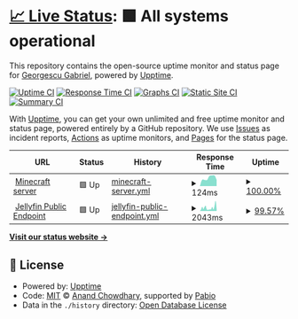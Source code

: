 # [📈 Live Status](https://demo.upptime.js.org): <!--live status--> **🟩 All systems operational**

This repository contains the open-source uptime monitor and status page for [Georgescu Gabriel](https://demo.upptime.js.org), powered by [Upptime](https://github.com/upptime/upptime).

[![Uptime CI](https://github.com/gabi200/uptime-monitor/workflows/Uptime%20CI/badge.svg)](https://github.com/gabi200/uptime-monitor/actions?query=workflow%3A%22Uptime+CI%22)
[![Response Time CI](https://github.com/gabi200/uptime-monitor/workflows/Response%20Time%20CI/badge.svg)](https://github.com/gabi200/uptime-monitor/actions?query=workflow%3A%22Response+Time+CI%22)
[![Graphs CI](https://github.com/gabi200/uptime-monitor/workflows/Graphs%20CI/badge.svg)](https://github.com/gabi200/uptime-monitor/actions?query=workflow%3A%22Graphs+CI%22)
[![Static Site CI](https://github.com/gabi200/uptime-monitor/workflows/Static%20Site%20CI/badge.svg)](https://github.com/gabi200/uptime-monitor/actions?query=workflow%3A%22Static+Site+CI%22)
[![Summary CI](https://github.com/gabi200/uptime-monitor/workflows/Summary%20CI/badge.svg)](https://github.com/gabi200/uptime-monitor/actions?query=workflow%3A%22Summary+CI%22)

With [Upptime](https://upptime.js.org), you can get your own unlimited and free uptime monitor and status page, powered entirely by a GitHub repository. We use [Issues](https://github.com/gabi200/uptime-monitor/issues) as incident reports, [Actions](https://github.com/gabi200/uptime-monitor/actions) as uptime monitors, and [Pages](https://demo.upptime.js.org) for the status page.

<!--start: status pages-->
<!-- This summary is generated by Upptime (https://github.com/upptime/upptime) -->
<!-- Do not edit this manually, your changes will be overwritten -->
<!-- prettier-ignore -->
| URL | Status | History | Response Time | Uptime |
| --- | ------ | ------- | ------------- | ------ |
| <img alt="" src="https://icons.duckduckgo.com/ip3/null.ico" height="13"> [Minecraft server](141.147.28.179) | 🟩 Up | [minecraft-server.yml](https://github.com/gabi200/uptime-monitor/commits/HEAD/history/minecraft-server.yml) | <details><summary><img alt="Response time graph" src="./graphs/minecraft-server/response-time-week.png" height="20"> 124ms</summary><br><a href="https://gabi200.github.io/uptime-monitor/history/minecraft-server"><img alt="Response time 113" src="https://img.shields.io/endpoint?url=https%3A%2F%2Fraw.githubusercontent.com%2Fgabi200%2Fuptime-monitor%2FHEAD%2Fapi%2Fminecraft-server%2Fresponse-time.json"></a><br><a href="https://gabi200.github.io/uptime-monitor/history/minecraft-server"><img alt="24-hour response time 154" src="https://img.shields.io/endpoint?url=https%3A%2F%2Fraw.githubusercontent.com%2Fgabi200%2Fuptime-monitor%2FHEAD%2Fapi%2Fminecraft-server%2Fresponse-time-day.json"></a><br><a href="https://gabi200.github.io/uptime-monitor/history/minecraft-server"><img alt="7-day response time 124" src="https://img.shields.io/endpoint?url=https%3A%2F%2Fraw.githubusercontent.com%2Fgabi200%2Fuptime-monitor%2FHEAD%2Fapi%2Fminecraft-server%2Fresponse-time-week.json"></a><br><a href="https://gabi200.github.io/uptime-monitor/history/minecraft-server"><img alt="30-day response time 117" src="https://img.shields.io/endpoint?url=https%3A%2F%2Fraw.githubusercontent.com%2Fgabi200%2Fuptime-monitor%2FHEAD%2Fapi%2Fminecraft-server%2Fresponse-time-month.json"></a><br><a href="https://gabi200.github.io/uptime-monitor/history/minecraft-server"><img alt="1-year response time 113" src="https://img.shields.io/endpoint?url=https%3A%2F%2Fraw.githubusercontent.com%2Fgabi200%2Fuptime-monitor%2FHEAD%2Fapi%2Fminecraft-server%2Fresponse-time-year.json"></a></details> | <details><summary><a href="https://gabi200.github.io/uptime-monitor/history/minecraft-server">100.00%</a></summary><a href="https://gabi200.github.io/uptime-monitor/history/minecraft-server"><img alt="All-time uptime 100.00%" src="https://img.shields.io/endpoint?url=https%3A%2F%2Fraw.githubusercontent.com%2Fgabi200%2Fuptime-monitor%2FHEAD%2Fapi%2Fminecraft-server%2Fuptime.json"></a><br><a href="https://gabi200.github.io/uptime-monitor/history/minecraft-server"><img alt="24-hour uptime 100.00%" src="https://img.shields.io/endpoint?url=https%3A%2F%2Fraw.githubusercontent.com%2Fgabi200%2Fuptime-monitor%2FHEAD%2Fapi%2Fminecraft-server%2Fuptime-day.json"></a><br><a href="https://gabi200.github.io/uptime-monitor/history/minecraft-server"><img alt="7-day uptime 100.00%" src="https://img.shields.io/endpoint?url=https%3A%2F%2Fraw.githubusercontent.com%2Fgabi200%2Fuptime-monitor%2FHEAD%2Fapi%2Fminecraft-server%2Fuptime-week.json"></a><br><a href="https://gabi200.github.io/uptime-monitor/history/minecraft-server"><img alt="30-day uptime 100.00%" src="https://img.shields.io/endpoint?url=https%3A%2F%2Fraw.githubusercontent.com%2Fgabi200%2Fuptime-monitor%2FHEAD%2Fapi%2Fminecraft-server%2Fuptime-month.json"></a><br><a href="https://gabi200.github.io/uptime-monitor/history/minecraft-server"><img alt="1-year uptime 100.00%" src="https://img.shields.io/endpoint?url=https%3A%2F%2Fraw.githubusercontent.com%2Fgabi200%2Fuptime-monitor%2FHEAD%2Fapi%2Fminecraft-server%2Fuptime-year.json"></a></details>
| <img alt="" src="https://icons.duckduckgo.com/ip3/services.gabi.eu.org.ico" height="13"> [Jellyfin Public Endpoint](https://services.gabi.eu.org) | 🟩 Up | [jellyfin-public-endpoint.yml](https://github.com/gabi200/uptime-monitor/commits/HEAD/history/jellyfin-public-endpoint.yml) | <details><summary><img alt="Response time graph" src="./graphs/jellyfin-public-endpoint/response-time-week.png" height="20"> 2043ms</summary><br><a href="https://gabi200.github.io/uptime-monitor/history/jellyfin-public-endpoint"><img alt="Response time 1857" src="https://img.shields.io/endpoint?url=https%3A%2F%2Fraw.githubusercontent.com%2Fgabi200%2Fuptime-monitor%2FHEAD%2Fapi%2Fjellyfin-public-endpoint%2Fresponse-time.json"></a><br><a href="https://gabi200.github.io/uptime-monitor/history/jellyfin-public-endpoint"><img alt="24-hour response time 1137" src="https://img.shields.io/endpoint?url=https%3A%2F%2Fraw.githubusercontent.com%2Fgabi200%2Fuptime-monitor%2FHEAD%2Fapi%2Fjellyfin-public-endpoint%2Fresponse-time-day.json"></a><br><a href="https://gabi200.github.io/uptime-monitor/history/jellyfin-public-endpoint"><img alt="7-day response time 2043" src="https://img.shields.io/endpoint?url=https%3A%2F%2Fraw.githubusercontent.com%2Fgabi200%2Fuptime-monitor%2FHEAD%2Fapi%2Fjellyfin-public-endpoint%2Fresponse-time-week.json"></a><br><a href="https://gabi200.github.io/uptime-monitor/history/jellyfin-public-endpoint"><img alt="30-day response time 2583" src="https://img.shields.io/endpoint?url=https%3A%2F%2Fraw.githubusercontent.com%2Fgabi200%2Fuptime-monitor%2FHEAD%2Fapi%2Fjellyfin-public-endpoint%2Fresponse-time-month.json"></a><br><a href="https://gabi200.github.io/uptime-monitor/history/jellyfin-public-endpoint"><img alt="1-year response time 1857" src="https://img.shields.io/endpoint?url=https%3A%2F%2Fraw.githubusercontent.com%2Fgabi200%2Fuptime-monitor%2FHEAD%2Fapi%2Fjellyfin-public-endpoint%2Fresponse-time-year.json"></a></details> | <details><summary><a href="https://gabi200.github.io/uptime-monitor/history/jellyfin-public-endpoint">99.57%</a></summary><a href="https://gabi200.github.io/uptime-monitor/history/jellyfin-public-endpoint"><img alt="All-time uptime 99.89%" src="https://img.shields.io/endpoint?url=https%3A%2F%2Fraw.githubusercontent.com%2Fgabi200%2Fuptime-monitor%2FHEAD%2Fapi%2Fjellyfin-public-endpoint%2Fuptime.json"></a><br><a href="https://gabi200.github.io/uptime-monitor/history/jellyfin-public-endpoint"><img alt="24-hour uptime 100.00%" src="https://img.shields.io/endpoint?url=https%3A%2F%2Fraw.githubusercontent.com%2Fgabi200%2Fuptime-monitor%2FHEAD%2Fapi%2Fjellyfin-public-endpoint%2Fuptime-day.json"></a><br><a href="https://gabi200.github.io/uptime-monitor/history/jellyfin-public-endpoint"><img alt="7-day uptime 99.57%" src="https://img.shields.io/endpoint?url=https%3A%2F%2Fraw.githubusercontent.com%2Fgabi200%2Fuptime-monitor%2FHEAD%2Fapi%2Fjellyfin-public-endpoint%2Fuptime-week.json"></a><br><a href="https://gabi200.github.io/uptime-monitor/history/jellyfin-public-endpoint"><img alt="30-day uptime 99.70%" src="https://img.shields.io/endpoint?url=https%3A%2F%2Fraw.githubusercontent.com%2Fgabi200%2Fuptime-monitor%2FHEAD%2Fapi%2Fjellyfin-public-endpoint%2Fuptime-month.json"></a><br><a href="https://gabi200.github.io/uptime-monitor/history/jellyfin-public-endpoint"><img alt="1-year uptime 99.89%" src="https://img.shields.io/endpoint?url=https%3A%2F%2Fraw.githubusercontent.com%2Fgabi200%2Fuptime-monitor%2FHEAD%2Fapi%2Fjellyfin-public-endpoint%2Fuptime-year.json"></a></details>

<!--end: status pages-->

[**Visit our status website →**](https://demo.upptime.js.org)

## 📄 License

- Powered by: [Upptime](https://github.com/upptime/upptime)
- Code: [MIT](./LICENSE) © [Anand Chowdhary](https://anandchowdhary.com), supported by [Pabio](https://pabio.com)
- Data in the `./history` directory: [Open Database License](https://opendatacommons.org/licenses/odbl/1-0/)
